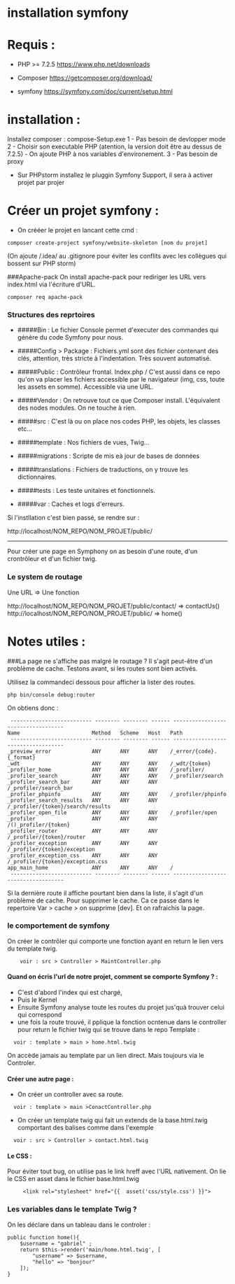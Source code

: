 # installation symfony


# Requis : 

- PHP >= 7.2.5
  https://www.php.net/downloads
- Composer 
  https://getcomposer.org/download/
  
- symfony 
  https://symfony.com/doc/current/setup.html
  
# installation : 

  Installez composer :
    compose-Setup.exe 
    1 - Pas besoin de devlopper mode
    2 - Choisir son executable PHP (atention, la version doit être au dessus de 7.2.5)
        - On ajoute PHP à nos variables d'environement.
    3 - Pas besoin de proxy
    

- Sur PHPstorm installez le pluggin Symfony Support, il sera à activer projet par projer

# Créer un projet symfony :
 - On crééer le projet en lancant cette cmd :

```shell
composer create-project symfony/website-skeleton [nom du projet] 
```

(On ajoute /.idea/ au .gitignore pour éviter les conflits avec les collègues qui bossent sur PHP storm)

###Apache-pack
On install apache-pack pour rediriger les URL vers index.html via l'écriture d'URL.

```shell
composer req apache-pack 
```

### Structures des reprtoires

- #####Bin : 
  Le fichier Console permet d'executer des commandes qui génère du code Symfony pour nous. 
  
- #####Config > Package : 
  Fichiers.yml sont des fichier contenant des clés, attention, très stricte à l'indentation. Très souvent automatisé.
  
- #####Public : 
  Contrôleur frontal. Index.php / C'est aussi dans ce repo qu'on va placer les fichiers accessible par le navigateur (img, css, toute les assets en somme). Accessible via une URL.

- #####Vendor : 
  On retrouve tout ce que Composer install. L'équivalent des nodes modules. On ne touche à rien. 
  
- #####src : 
  C'est là ou on place nos codes PHP, les objets, les classes etc...
  
- #####template : 
  Nos fichiers de vues, Twig...
  
- #####migrations :
  Scripte de mis eà jour de bases de données 
  
- #####translations : 
  Fichiers de traductions, on y trouve les dictionnaires. 
  
- #####tests : 
  Les teste unitaires et fonctionnels. 
  
- #####var : 
  Caches et logs d'erreurs.


Si l'instllation c'est bien passé, se rendre sur :

http://localhost/NOM_REPO/NOM_PROJET/public/



--------------

Pour créer une page en Symphony on as besoin d'une route, d'un crontrôleur et d'un fichier twig.
### Le system de routage 
 Une URL => Une fonction

http://localhost/NOM_REPO/NOM_PROJET/public/contact/   => contactUs()
http://localhost/NOM_REPO/NOM_PROJET/public/           => home()



# Notes utiles :

###La page ne s'affiche pas malgré le routage ?
Il s'agit peut-être d'un problème de cache. Testons avant, si les routes sont bien activés. 

Utilisez la commandeci dessous pour afficher la lister des routes.
```shell
php bin/console debug:router
```
On obtiens donc : 
```shell
 -------------------------- -------- -------- ------ -----------------------------------
Name                       Method   Scheme   Host   Path
 -------------------------- -------- -------- ------ -----------------------------------
_preview_error             ANY      ANY      ANY    /_error/{code}.{_format}
_wdt                       ANY      ANY      ANY    /_wdt/{token}
_profiler_home             ANY      ANY      ANY    /_profiler/
_profiler_search           ANY      ANY      ANY    /_profiler/search
_profiler_search_bar       ANY      ANY      ANY    /_profiler/search_bar
_profiler_phpinfo          ANY      ANY      ANY    /_profiler/phpinfo
_profiler_search_results   ANY      ANY      ANY    /_profiler/{token}/search/results
_profiler_open_file        ANY      ANY      ANY    /_profiler/open
_profiler                  ANY      ANY      ANY    /()_profiler/{token}
_profiler_router           ANY      ANY      ANY    /_profiler/{token}/router
_profiler_exception        ANY      ANY      ANY    /_profiler/{token}/exception
_profiler_exception_css    ANY      ANY      ANY    /_profiler/{token}/exception.css
app_main_home              ANY      ANY      ANY    /
 -------------------------- -------- -------- ------ -----------------------------------
```

Si la dernière route il affiche pourtant bien dans la liste, il s'agit d'un problème de cache. 
Pour supprimer le cache. Ca ce passe dans le repertoire Var > cache > on supprime [dev].
Et on rafraichis la page. 


### le comportement de symfony
On créer le contrôler qui comporte une fonction ayant en return le lien vers du template twig.
```shell
    voir : src > Controller > MaintController.php
````
#### Quand on écris l'url de notre projet, comment se comporte Symfony ? : 
- C'est d'abord l'index qui est chargé,
- Puis le Kernel
- Ensuite Symfony analyse toute les routes du projet jus'quà trouver celui qui correspond
- une fois la route trouvé, il pplique la fonction ocntenue dans le controller pour return le fichier twig qui se trouve dans le repo Template :
```shell
  voir : template > main > home.html.twig
 ````
  On accède jamais au template par un lien direct. Mais toujours via le Controler. 

#### Créer une autre page :
- On créer un controller avec sa route.
```shell
  voir : template > main >ConactController.php
 ````
- On créer un template twig qui fait un extends de la base.html.twig comportant des balises comme dans l'exemple
```shell
  voir : src > Controller > contact.html.twig
 ````

#### Le CSS : 
Pour éviter tout bug, on utilise pas le link hreff avec l'URL nativement. 
On lie le CSS en asset dans le fichier base.html.twig

```shell
     <link rel="stylesheet" href="{{  asset('css/style.css') }}">
 ````

### Les variables dans le template Twig ? 
 On les déclare dans un tableau dans le controler : 
```shell
public function home(){
    $username = "gabriel" ;
    return $this->render('main/home.html.twig', [ 
        "username" => $username,
        "hello" => "bonjour"
    ]);
}
 ````